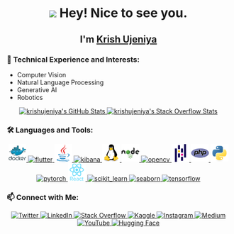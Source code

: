 
<h1 align="center"><img src="https://emojis.slackmojis.com/emojis/images/1531849430/4246/blob-sunglasses.gif?1531849430" width="30"/> Hey! Nice to see you.</h1>
 <h2 align="center">
        I'm 
        <a href="https://bit.ly/KrishUjeniya" >
          Krish Ujeniya
    
  </a>
   
   </h2>
<h3 align="left">🚀 Technical Experience and Interests:</h3>

- Computer Vision
- Natural Language Processing
- Generative AI
- Robotics

<p align="center">
  <a href="https://stats.quine.sh/krishujeniya/github?theme=dark">
    <img src="https://stats.quine.sh/krishujeniya/github?theme=dark" alt="krishujeniya's GitHub Stats"/>
  </a>
  <a href="https://stats.quine.sh/krishujeniya/stack-overflow?theme=dark">
    <img src="https://stats.quine.sh/krishujeniya/stack-overflow?theme=dark" alt="krishujeniya's Stack Overflow Stats"/>
  </a>
</p>

<h3 align="left">🛠️ Languages and Tools:</h3>
<p align="center"> <a href="https://www.docker.com/" target="_blank" rel="noreferrer"> <img src="https://raw.githubusercontent.com/devicons/devicon/master/icons/docker/docker-original-wordmark.svg" alt="docker" width="40" height="40"/> </a> <a href="https://flutter.dev" target="_blank" rel="noreferrer"> <img src="https://www.vectorlogo.zone/logos/flutterio/flutterio-icon.svg" alt="flutter" width="40" height="40"/> </a> <a href="https://www.java.com" target="_blank" rel="noreferrer"> <img src="https://raw.githubusercontent.com/devicons/devicon/master/icons/java/java-original.svg" alt="java" width="40" height="40"/> </a> <a href="https://www.elastic.co/kibana" target="_blank" rel="noreferrer"> <img src="https://www.vectorlogo.zone/logos/elasticco_kibana/elasticco_kibana-icon.svg" alt="kibana" width="40" height="40"/> </a> <a href="https://www.linux.org/" target="_blank" rel="noreferrer"> <img src="https://raw.githubusercontent.com/devicons/devicon/master/icons/linux/linux-original.svg" alt="linux" width="40" height="40"/> </a> <a href="https://nodejs.org" target="_blank" rel="noreferrer"> <img src="https://raw.githubusercontent.com/devicons/devicon/master/icons/nodejs/nodejs-original-wordmark.svg" alt="nodejs" width="40" height="40"/> </a> <a href="https://opencv.org/" target="_blank" rel="noreferrer"> <img src="https://www.vectorlogo.zone/logos/opencv/opencv-icon.svg" alt="opencv" width="40" height="40"/> </a> <a href="https://pandas.pydata.org/" target="_blank" rel="noreferrer"> <img src="https://raw.githubusercontent.com/devicons/devicon/2ae2a900d2f041da66e950e4d48052658d850630/icons/pandas/pandas-original.svg" alt="pandas" width="40" height="40"/> </a> <a href="https://www.php.net" target="_blank" rel="noreferrer"> <img src="https://raw.githubusercontent.com/devicons/devicon/master/icons/php/php-original.svg" alt="php" width="40" height="40"/> </a> <a href="https://www.python.org" target="_blank" rel="noreferrer"> <img src="https://raw.githubusercontent.com/devicons/devicon/master/icons/python/python-original.svg" alt="python" width="40" height="40"/> </a> <a href="https://pytorch.org/" target="_blank" rel="noreferrer"> <img src="https://www.vectorlogo.zone/logos/pytorch/pytorch-icon.svg" alt="pytorch" width="40" height="40"/> </a> <a href="https://reactjs.org/" target="_blank" rel="noreferrer"> <img src="https://raw.githubusercontent.com/devicons/devicon/master/icons/react/react-original-wordmark.svg" alt="react" width="40" height="40"/> </a> <a href="https://scikit-learn.org/" target="_blank" rel="noreferrer"> <img src="https://upload.wikimedia.org/wikipedia/commons/0/05/Scikit_learn_logo_small.svg" alt="scikit_learn" width="40" height="40"/> </a> <a href="https://seaborn.pydata.org/" target="_blank" rel="noreferrer"> <img src="https://seaborn.pydata.org/_images/logo-mark-lightbg.svg" alt="seaborn" width="40" height="40"/> </a> <a href="https://www.tensorflow.org" target="_blank" rel="noreferrer"> <img src="https://www.vectorlogo.zone/logos/tensorflow/tensorflow-icon.svg" alt="tensorflow" width="40" height="40"/> </a> </p>

<h3 align="left">📫 Connect with Me:</h3>

<p align="center">
  <a href="https://twitter.com/krishujeniya" target="_blank">
    <img src="https://img.icons8.com/?size=512&id=phOKFKYpe00C&format=png&color=FCC419" alt="Twitter" height="40" width="40" />
  </a>
  <a href="https://linkedin.com/in/krishujeniya" target="_blank">
    <img src="https://img.icons8.com/?size=512&id=8808&format=png&color=FCC419" alt="LinkedIn" height="40" width="40" />
  </a>
  <a href="https://stackoverflow.com/users/krishujeniya" target="_blank">
    <img src="https://img.icons8.com/?size=512&id=38517&format=png&color=FCC419" alt="Stack Overflow" height="40" width="40" />
  </a>
  <a href="https://kaggle.com/krishujeniya" target="_blank">
    <img src="https://img.icons8.com/?size=512&id=1iP83OYM1FL-&format=png&color=FCC419" alt="Kaggle" height="40" width="40" />
  </a>
  <a href="https://instagram.com/krishujeniya" target="_blank">
    <img src="https://img.icons8.com/?size=512&id=32309&format=png&color=FCC419" alt="Instagram" height="40" width="40" />
  </a>
  <a href="https://medium.com/@krishujeniya" target="_blank">
    <img src="https://img.icons8.com/?size=512&id=kXpTR7n8QCEP&format=png&color=FCC419" alt="Medium" height="40" width="40" />
  </a>
  <a href="https://www.youtube.com/c/@AIDRAGO." target="_blank">
    <img src="https://img.icons8.com/?size=512&id=37326&format=png&color=FCC419" alt="YouTube" height="40" width="40" />
  </a>
   <a href="https://huggingface.co/krishujeniya" target="_blank">
    <img src="https://img.icons8.com/?size=512&id=2daS1gO4xkKS&format=png&color=FCC419" alt="Hugging Face" height="40" width="40" />
  </a>
</p>
